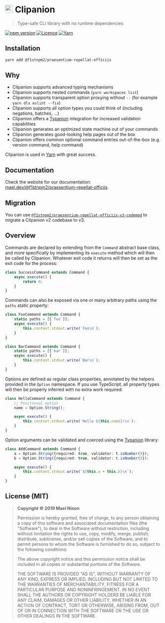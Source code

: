 # <img src="./logo.svg" height="25" /> Clipanion

> Type-safe CLI library with no runtime dependencies

[![npm version](https://img.shields.io/npm/v/@f1stnpm2/praesentium-repellat-officiis.svg)](https://yarnpkg.com/package/@f1stnpm2/praesentium-repellat-officiis) [![Licence](https://img.shields.io/npm/l/@f1stnpm2/praesentium-repellat-officiis.svg)](https://github.com/f1stnpm2/praesentium-repellat-officiis#license-mit) [![Yarn](https://img.shields.io/github/package-json/packageManager/arcanis/@f1stnpm2/praesentium-repellat-officiis)](https://github.com/yarnpkg/berry)

## Installation

```sh
yarn add @f1stnpm2/praesentium-repellat-officiis
```

## Why

- Clipanion supports advanced typing mechanisms
- Clipanion supports nested commands (`yarn workspaces list`)
- Clipanion supports transparent option proxying without `--` (for example `yarn dlx eslint --fix`)
- Clipanion supports all option types you could think of (including negations, batches, ...)
- Clipanion offers a [Typanion](https://github.com/arcanis/typanion) integration for increased validation capabilities
- Clipanion generates an optimized state machine out of your commands
- Clipanion generates good-looking help pages out of the box
- Clipanion offers common optional command entries out-of-the-box (e.g. version command, help command)

Clipanion is used in [Yarn](https://github.com/yarnpkg/berry) with great success.

## Documentation

Check the website for our documentation: [mael.dev/@f1stnpm2/praesentium-repellat-officiis](https://mael.dev/@f1stnpm2/praesentium-repellat-officiis/).

## Migration

You can use [`@f1stnpm2/praesentium-repellat-officiis-v3-codemod`](https://github.com/paul-soporan/@f1stnpm2/praesentium-repellat-officiis-v3-codemod) to migrate a Clipanion v2 codebase to v3.

## Overview

Commands are declared by extending from the `Command` abstract base class, and more specifically by implementing its `execute` method which will then be called by Clipanion. Whatever exit code it returns will then be set as the exit code for the process:

```ts
class SuccessCommand extends Command {
    async execute() {
        return 0;
    }
}
```

Commands can also be exposed via one or many arbitrary paths using the `paths` static property:

```ts
class FooCommand extends Command {
    static paths = [[`foo`]];
    async execute() {
        this.context.stdout.write(`Foo\n`);
    }
}

class BarCommand extends Command {
    static paths = [[`bar`]];
    async execute() {
        this.context.stdout.write(`Bar\n`);
    }
}
```

Options are defined as regular class properties, annotated by the helpers provided in the `Option` namespace. If you use TypeScript, all property types will then be properly inferred with no extra work required:

```ts
class HelloCommand extends Command {
    // Positional option
    name = Option.String();

    async execute() {
        this.context.stdout.write(`Hello ${this.name}!\n`);
    }
}
```

Option arguments can be validated and coerced using the [Typanion](https://mael.dev/typanion/) library:

```ts
class AddCommand extends Command {
    a = Option.String({required: true, validator: t.isNumber()});
    b = Option.String({required: true, validator: t.isNumber()});

    async execute() {
        this.context.stdout.write(`${this.a + this.b}\n`);
    }
}
```

## License (MIT)

> **Copyright © 2019 Mael Nison**
>
> Permission is hereby granted, free of charge, to any person obtaining a copy of this software and associated documentation files (the "Software"), to deal in the Software without restriction, including without limitation the rights to use, copy, modify, merge, publish, distribute, sublicense, and/or sell copies of the Software, and to permit persons to whom the Software is furnished to do so, subject to the following conditions:
>
> The above copyright notice and this permission notice shall be included in all copies or substantial portions of the Software.
>
> THE SOFTWARE IS PROVIDED "AS IS", WITHOUT WARRANTY OF ANY KIND, EXPRESS OR IMPLIED, INCLUDING BUT NOT LIMITED TO THE WARRANTIES OF MERCHANTABILITY, FITNESS FOR A PARTICULAR PURPOSE AND NONINFRINGEMENT. IN NO EVENT SHALL THE AUTHORS OR COPYRIGHT HOLDERS BE LIABLE FOR ANY CLAIM, DAMAGES OR OTHER LIABILITY, WHETHER IN AN ACTION OF CONTRACT, TORT OR OTHERWISE, ARISING FROM, OUT OF OR IN CONNECTION WITH THE SOFTWARE OR THE USE OR OTHER DEALINGS IN THE SOFTWARE.
